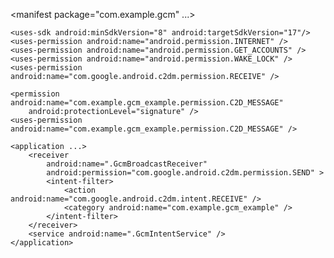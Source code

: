 <manifest package="com.example.gcm" ...>

    <uses-sdk android:minSdkVersion="8" android:targetSdkVersion="17"/>
    <uses-permission android:name="android.permission.INTERNET" />
    <uses-permission android:name="android.permission.GET_ACCOUNTS" />
    <uses-permission android:name="android.permission.WAKE_LOCK" />
    <uses-permission android:name="com.google.android.c2dm.permission.RECEIVE" />

    <permission android:name="com.example.gcm_example.permission.C2D_MESSAGE"
        android:protectionLevel="signature" />
    <uses-permission android:name="com.example.gcm_example.permission.C2D_MESSAGE" />

    <application ...>
        <receiver
            android:name=".GcmBroadcastReceiver"
            android:permission="com.google.android.c2dm.permission.SEND" >
            <intent-filter>
                <action android:name="com.google.android.c2dm.intent.RECEIVE" />
                <category android:name="com.example.gcm_example" />
            </intent-filter>
        </receiver>
        <service android:name=".GcmIntentService" />
    </application>

</manifest>